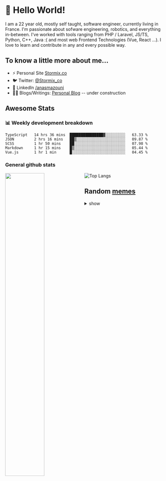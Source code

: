 # 👋 Hello World!

I am a 22 year old, mostly self taught, software engineer, currently living in France. I'm passionate about sofware engineering, robotics, and everything in-between. I've worked with tools ranging from PHP / Laravel, JS/TS, Python, C++, Java :( and most web Frontend Technologies (Vue, React ...). I love to learn and contribute in any and every possible way.

## To know a little more about me...

- ⚡ Personal Site [Stormix.co](http://stormix.co/)
- 🐦 Twitter: [@Stormix_co](https://twitter.com/stormix_co)
- 👥 LinkedIn [/anasmazouni](https://linkedin.com/in/anasmazouni)
- 👨‍💻 Blogs/Writings: [Personal Blog](https://blog.anasmazouni.dev/) -- under construction

## Awesome Stats

### :bar_chart: Weekly development breakdown

<!--START_SECTION:waka-->
```text
TypeScript   14 hrs 36 mins  ███████████████▓░░░░░░░░░   63.33 % 
JSON         2 hrs 16 mins   ██▒░░░░░░░░░░░░░░░░░░░░░░   09.87 % 
SCSS         1 hr 50 mins    ██░░░░░░░░░░░░░░░░░░░░░░░   07.98 % 
Markdown     1 hr 15 mins    █▒░░░░░░░░░░░░░░░░░░░░░░░   05.44 % 
Vue.js       1 hr 1 min      █░░░░░░░░░░░░░░░░░░░░░░░░   04.45 % 
```
<!--END_SECTION:waka-->


### General github stats

[<img align="left" width="50%" src="https://github-readme-stats.vercel.app/api?username=stormix&count_private=true&show_icons=true&theme=radical" />](https://github-readme-stats.vercel.app/api?username=stormix&count_private=true&show_icons=true&theme=radical)
![Top Langs](https://github-readme-stats.vercel.app/api/top-langs/?username=stormix&hide=TeX&layout=compact&theme=radical)


## Random [memes](https://github.com/Stormix/memes/)
<details>
<summary> show
</summary>
  
  ![meme](https://memes.stormix.co/send/memes)
</details>


